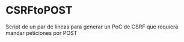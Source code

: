 CSRFtoPOST
==========

Script de un par de líneas para generar un PoC de CSRF que requiera mandar peticiones por POST
